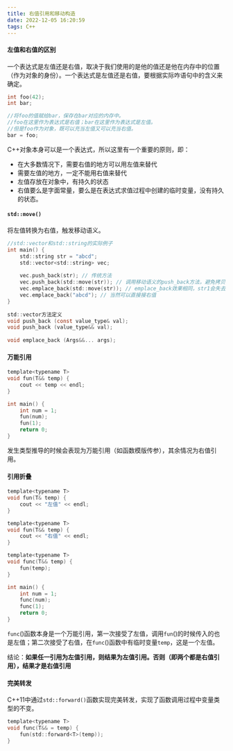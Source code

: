 ```yaml
---
title: 右值引用和移动构造
date: 2022-12-05 16:20:59
tags: C++
---
```


#### 左值和右值的区别

一个表达式是左值还是右值，取决于我们使用的是他的值还是他在内存中的位置（作为对象的身份）。一个表达式是左值还是右值，要根据实际咋语句中的含义来确定。

```c
int foo(42);
int bar;

//将foo的值赋给bar，保存在bar对应的内存中。
//foo在这里作为表达式是右值；bar在这里作为表达式是左值。
//但是foo作为对象，既可以充当左值又可以充当右值。
bar = foo;
```

C++对象本身可以是一个表达式，所以这里有一个重要的原则，即：

* 在大多数情况下，需要右值的地方可以用左值来替代
* 需要左值的地方，一定不能用右值来替代
* 左值存放在对象中，有持久的状态
* 右值要么是字面常量，要么是在表达式求值过程中创建的临时变量，没有持久的状态。

#### `std::move()`

将左值转换为右值，触发移动语义。

```c
//std::vector和std::string的实际例子
int main() {
    std::string str = "abcd";
    std::vector<std::string> vec;
     
    vec.push_back(str); // 传统方法
    vec.push_back(std::move(str)); // 调用移动语义的push_back方法，避免拷贝，str1会失去原有值，变成空字符串
    vec.emplace_back(std::move(str)); // emplace_back效果相同，str1会失去原有值
    vec.emplace_back("abcd"); // 当然可以直接接右值
}
 
std::vector方法定义
void push_back (const value_type& val);
void push_back (value_type&& val);
 
void emplace_back (Args&&... args);
```

#### 万能引用

```c
template<typename T>
void fun(T&& temp) {
    cout << temp << endl;
}

int main() {
    int num = 1;
    fun(num);
    fun(1);
    return 0;
}
```

发生类型推导的时候会表现为万能引用（如函数模版传参），其余情况为右值引用。

#### 引用折叠

```c
template<typename T>
void fun(T& temp) {
    cout << "左值" << endl;
}

template<typename T>
void fun(T&& temp) {
    cout << "右值" << endl;
}

template<typename T>
void func(T&& temp) {
    fun(temp);
}

int main() {
    int num = 1;
    func(num);
    func(1);
    return 0;
}
```

`func`()函数本身是一个万能引用，第一次接受了左值，调用`fun`()的时候传入的也是左值；第二次接受了右值，在`func`()函数中有临时变量`temp`，这是一个左值。

结论：**如果任一引用为左值引用，则结果为左值引用。否则（即两个都是右值引用），结果才是右值引用**

#### 完美转发

C++11中通过`std::forward()`函数实现完美转发，实现了函数调用过程中变量类型的不变。

````c
template<typename T>
void func(T&& = temp) {
    fun(std::forward<T>(temp));
}
````

